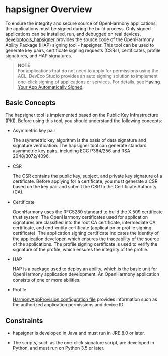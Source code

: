 # hapsigner Overview

To ensure the integrity and secure source of OpenHarmony applications, the applications must be signed during the build process. Only signed applications can be installed, run, and debugged on real devices. [developtools_hapsigner](https://gitee.com/openharmony/developtools_hapsigner) provides the source code of the OpenHarmony Ability Package (HAP) signing tool - hapsigner. This tool can be used to generate key pairs, certificate signing requests (CSRs), certificates, profile signatures, and HAP signatures.

> **NOTE**<br>For applications that do not need to apply for permissions using the ACL, DevEco Studio provides an auto signing solution to implement one-click signing of applications or services. For details, see [Having Your App Automatically Signed](https://developer.harmonyos.com/en/docs/documentation/doc-guides/ohos-auto-configuring-signature-information-0000001271659465).

## Basic Concepts

The hapsigner tool is implemented based on the Public Key Infrastructure (PKI). Before using this tool, you should understand the following concepts:

 - Asymmetric key pair

   The asymmetric key algorithm is the basis of data signature and signature verification. The hapsigner tool can generate standard asymmetric key pairs, including ECC P384/256 and RSA 2048/3072/4096.

 - CSR

   The CSR contains the public key, subject, and private key signature of a certificate. Before applying for a certificate, you must generate a CSR based on the key pair and submit the CSR to the Certificate Authority (CA).

 - Certificate

   OpenHarmony uses the RFC5280 standard to build the X.509 certificate trust system. The OpenHarmony certificates used for application signatures are classified into the root CA certificate, intermediate CA certificate, and end-entity certificate (application or profile signing certificate). The application signing certificate indicates the identity of the application developer, which ensures the traceability of the source of the applications. The profile signing certificate is used to verify the signature of the profile, which ensures the integrity of the profile.

 - HAP

   HAP is a package used to deploy an ability, which is the basic unit for OpenHarmony application development. An OpenHarmony application consists of one or more abilities.

 - Profile

   [HarmonyAppProvision configuration file](../quick-start/app-provision-structure.md) provides information such as the authorized application permissions and device ID.

## Constraints

 - hapsigner is developed in Java and must run in JRE 8.0 or later.

 - The scripts, such as the one-click signature script, are developed in Python, and must run on Python 3.5 or later.
